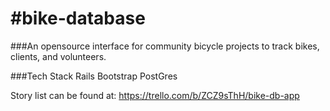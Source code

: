 #bike-database
=============
###An opensource interface for community bicycle projects to track bikes, clients, and volunteers.  


###Tech Stack
Rails
Bootstrap
PostGres


Story list can be found at:
https://trello.com/b/ZCZ9sThH/bike-db-app
